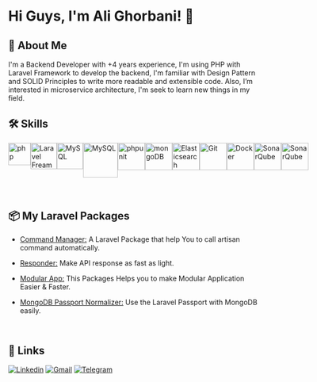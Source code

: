 
# Hi Guys, I'm Ali Ghorbani! 👋


## 🚀 About Me
I'm a Backend Developer with +4 years experience, I'm
using PHP with Laravel Framework to develop the
backend, I'm familiar with Design Pattern and SOLID
Principles to write more readable and extensible code.
Also, I’m interested in microservice architecture, I'm seek
to learn new things in my field.

## 🛠 Skills
<div align="left" style="display:flex; space-between:1rem">
	<a>
    <img height="45" src="https://upload.wikimedia.org/wikipedia/commons/thumb/3/31/Webysther_20160423_-_Elephpant.svg/2560px-Webysther_20160423_-_Elephpant.svg.png" alt="php" title="php"/>
  &nbsp;
  </a>
  <a>
    <img height="53" src="https://laravel.com/img/logomark.min.svg" alt="Laravel Freamwork" title="Laravel Freamwork"/>
  </a>
  <a>
    <img height="53" src="https://upload.wikimedia.org/wikipedia/commons/thumb/f/f7/PHPUnit_Logo.svg/1280px-PHPUnit_Logo.svg.png" alt="MySQL" title="MySQL"/>
  </a>
	<a>
    <img height="70" src="https://user-images.githubusercontent.com/25181517/183896128-ec99105a-ec1a-4d85-b08b-1aa1620b2046.png" alt="MySQL" title="MySQL"/>
    &nbsp;
  </a>
	<a>
    <img height="55" src="https://user-images.githubusercontent.com/25181517/182884894-d3fa6ee0-f2b4-4960-9961-64740f533f2a.png" alt="phpunit" title="phpunit"/>
    &nbsp;
  </a>
	<a>
    <img height="55" src="https://user-images.githubusercontent.com/25181517/182884177-d48a8579-2cd0-447a-b9a6-ffc7cb02560e.png" alt="mongoDB" title="mongoDB"/>
    &nbsp;
  </a>
	<a>
    <img height="55" src="https://user-images.githubusercontent.com/25181517/183569191-f32cdf03-673f-4ae3-809b-3a8b376bb8a2.png" alt="Elasticsearch" title="Elasticsearch"/>
    &nbsp;
  </a>
  <a>
    <img height="55" src="https://user-images.githubusercontent.com/25181517/192108372-f71d70ac-7ae6-4c0d-8395-51d8870c2ef0.png" alt="Git" title="Git"/>
    &nbsp;
  </a>
  <a>
    <img height="55" src="https://user-images.githubusercontent.com/25181517/117207330-263ba280-adf4-11eb-9b97-0ac5b40bc3be.png" alt="Docker" title="Docker"/>
    &nbsp;
  </a>
  <a>
    <img height="55" src="https://user-images.githubusercontent.com/25181517/184146221-671413cb-b1ae-47db-a232-b37c99281516.png" alt="SonarQube" title="SonarQube"/>
    &nbsp;
  </a>
  <a>
    <img height="55" src="https://cdn.icon-icons.com/icons2/2148/PNG/512/sentry_icon_132005.png" alt="SonarQube" title="SonarQube"/>
    &nbsp;
  </a>
</div>

<br/>

## 📦️ My Laravel Packages
- [Command Manager:](https://github.com/alighorbani1381/command-manager) A Laravel Package that help You to call artisan command automatically.

- [Responder:](https://github.com/alighorbani1381/responder) Make API response as fast as light.

- [Modular App:](https://github.com/alighorbani1381/ModularApp) This Packages Helps you to make Modular Application Easier & Faster.

- [MongoDB Passport Normalizer:](https://github.com/alighorbani1381/mongodb_passport_normalizer) Use the Laravel Passport with MongoDB easily.

<br/>
 
## 🔗 Links
[![Linkedin](https://img.shields.io/badge/linkedin-0A66C2?style=for-the-badge&logo=linkedin&logoColor=white)](https://www.linkedin.com/in/alighorbani1)
[![Gmail](https://img.shields.io/badge/gmail-d94335?style=for-the-badge&logo=gmail&logoColor=white)](mailto:alighorbani20002@gmail.com)
[![Telegram](https://img.shields.io/badge/telegram-2c9fd7?style=for-the-badge&logo=telegram&logoColor=white)](https://t.me/alighorbani1381)

